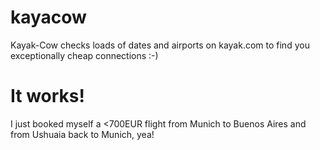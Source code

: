 # kayacow
Kayak-Cow checks loads of dates and airports on kayak.com to find you exceptionally cheap connections :-)

# It works!
I just booked myself a <700EUR flight from Munich to Buenos Aires and from Ushuaia back to Munich, yea!
